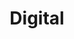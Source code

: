 ---
title: Digital
path: xp.communications
order: 2
type: Overseer
userID: bXViYXR0QHd5b3B1Yi5jb20=
rprs: false
---